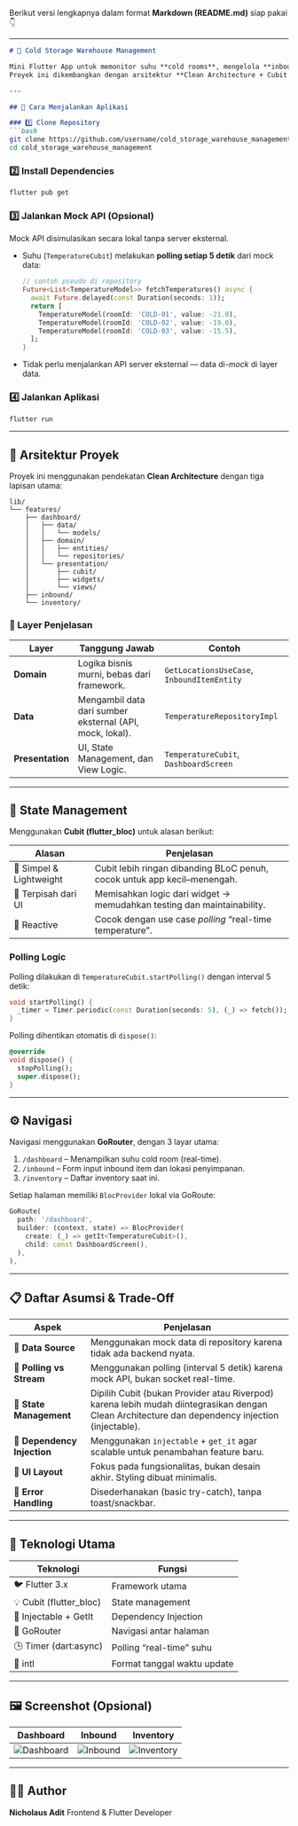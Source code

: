 Berikut versi lengkapnya dalam format **Markdown (README.md)** siap pakai 👇

---

````md
# 🧊 Cold Storage Warehouse Management

Mini Flutter App untuk memonitor suhu **cold rooms**, mengelola **inbound barang**, dan melihat **inventory**.  
Proyek ini dikembangkan dengan arsitektur **Clean Architecture + Cubit (BLoC)**, menggunakan **mock API polling** untuk menampilkan suhu “real-time”.

---

## 🚀 Cara Menjalankan Aplikasi

### 1️⃣ Clone Repository
```bash
git clone https://github.com/username/cold_storage_warehouse_management.git
cd cold_storage_warehouse_management
````

### 2️⃣ Install Dependencies

```bash
flutter pub get
```

### 3️⃣ Jalankan Mock API (Opsional)

Mock API disimulasikan secara lokal tanpa server eksternal.

* Suhu (`TemperatureCubit`) melakukan **polling setiap 5 detik** dari mock data:

  ```dart
  // contoh pseudo di repository
  Future<List<TemperatureModel>> fetchTemperatures() async {
    await Future.delayed(const Duration(seconds: 1));
    return [
      TemperatureModel(roomId: 'COLD-01', value: -21.0),
      TemperatureModel(roomId: 'COLD-02', value: -19.0),
      TemperatureModel(roomId: 'COLD-03', value: -15.5),
    ];
  }
  ```

* Tidak perlu menjalankan API server eksternal — data di-*mock* di layer data.

### 4️⃣ Jalankan Aplikasi

```bash
flutter run
```

---

## 🧱 Arsitektur Proyek

Proyek ini menggunakan pendekatan **Clean Architecture** dengan tiga lapisan utama:

```
lib/
└── features/
    ├── dashboard/
    │   ├── data/
    │   │   └── models/
    │   ├── domain/
    │   │   ├── entities/
    │   │   └── repositories/
    │   └── presentation/
    │       ├── cubit/
    │       ├── widgets/
    │       └── views/
    ├── inbound/
    └── inventory/
```

### 📘 Layer Penjelasan

| Layer            | Tanggung Jawab                                           | Contoh                                     |
| ---------------- | -------------------------------------------------------- | ------------------------------------------ |
| **Domain**       | Logika bisnis murni, bebas dari framework.               | `GetLocationsUseCase`, `InboundItemEntity` |
| **Data**         | Mengambil data dari sumber eksternal (API, mock, lokal). | `TemperatureRepositoryImpl`                |
| **Presentation** | UI, State Management, dan View Logic.                    | `TemperatureCubit`, `DashboardScreen`      |

---

## 🧠 State Management

Menggunakan **Cubit (flutter_bloc)** untuk alasan berikut:

| Alasan                  | Penjelasan                                                               |
| ----------------------- | ------------------------------------------------------------------------ |
| 🔹 Simpel & Lightweight | Cubit lebih ringan dibanding BLoC penuh, cocok untuk app kecil–menengah. |
| 🔹 Terpisah dari UI     | Memisahkan logic dari widget → memudahkan testing dan maintainability.   |
| 🔹 Reactive             | Cocok dengan use case *polling* “real-time temperature”.                 |

### Polling Logic

Polling dilakukan di `TemperatureCubit.startPolling()` dengan interval 5 detik:

```dart
void startPolling() {
  _timer = Timer.periodic(const Duration(seconds: 5), (_) => fetch());
}
```

Polling dihentikan otomatis di `dispose()`:

```dart
@override
void dispose() {
  stopPolling();
  super.dispose();
}
```

---

## ⚙️ Navigasi

Navigasi menggunakan **GoRouter**, dengan 3 layar utama:

1. `/dashboard` – Menampilkan suhu cold room (real-time).
2. `/inbound` – Form input inbound item dan lokasi penyimpanan.
3. `/inventory` – Daftar inventory saat ini.

Setiap halaman memiliki `BlocProvider` lokal via GoRoute:

```dart
GoRoute(
  path: '/dashboard',
  builder: (context, state) => BlocProvider(
    create: (_) => getIt<TemperatureCubit>(),
    child: const DashboardScreen(),
  ),
),
```

---

## 📋 Daftar Asumsi & Trade-Off

| Aspek                       | Penjelasan                                                                                                                                      |
| --------------------------- | ----------------------------------------------------------------------------------------------------------------------------------------------- |
| 🔸 **Data Source**          | Menggunakan mock data di repository karena tidak ada backend nyata.                                                                             |
| 🔸 **Polling vs Stream**    | Menggunakan polling (interval 5 detik) karena mock API, bukan socket real-time.                                                                 |
| 🔸 **State Management**     | Dipilih Cubit (bukan Provider atau Riverpod) karena lebih mudah diintegrasikan dengan Clean Architecture dan dependency injection (injectable). |
| 🔸 **Dependency Injection** | Menggunakan `injectable` + `get_it` agar scalable untuk penambahan feature baru.                                                                |
| 🔸 **UI Layout**            | Fokus pada fungsionalitas, bukan desain akhir. Styling dibuat minimalis.                                                                        |
| 🔸 **Error Handling**       | Disederhanakan (basic try-catch), tanpa toast/snackbar.                                                                                         |

---

## 🧩 Teknologi Utama

| Teknologi               | Fungsi                      |
| ----------------------- | --------------------------- |
| 🐦 Flutter 3.x          | Framework utama             |
| 💡 Cubit (flutter_bloc) | State management            |
| 🧩 Injectable + GetIt   | Dependency Injection        |
| 🧭 GoRouter             | Navigasi antar halaman      |
| 🕒 Timer (dart:async)   | Polling “real-time” suhu    |
| 📅 intl                 | Format tanggal waktu update |

---

## 🖼️ Screenshot (Opsional)

| Dashboard                                | Inbound                              | Inventory                                |
| ---------------------------------------- | ------------------------------------ | ---------------------------------------- |
| ![Dashboard](docs/screens/dashboard.png) | ![Inbound](docs/screens/inbound.png) | ![Inventory](docs/screens/inventory.png) |

---

## 👨‍💻 Author

**Nicholaus Adit**
Frontend & Flutter Developer

```

